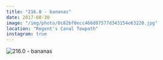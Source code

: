```yaml
---
title: "216.0 - bananas"
date: 2017-08-30
image: "/img/photo/0c82bf0ecc466d07577d343154e63220.jpg"
location: "Regent's Canal Towpath"
instagram: true
---
```


![216.0 - bananas](/img/photo/0c82bf0ecc466d07577d343154e63220.jpg)
